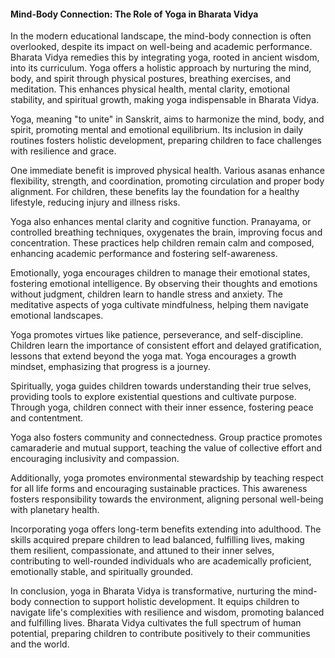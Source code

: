
#### Mind-Body Connection: The Role of Yoga in Bharata Vidya

In the modern educational landscape, the mind-body connection is often overlooked, despite its impact on well-being and academic performance. Bharata Vidya remedies this by integrating yoga, rooted in ancient wisdom, into its curriculum. Yoga offers a holistic approach by nurturing the mind, body, and spirit through physical postures, breathing exercises, and meditation. This enhances physical health, mental clarity, emotional stability, and spiritual growth, making yoga indispensable in Bharata Vidya.

Yoga, meaning "to unite" in Sanskrit, aims to harmonize the mind, body, and spirit, promoting mental and emotional equilibrium. Its inclusion in daily routines fosters holistic development, preparing children to face challenges with resilience and grace.

One immediate benefit is improved physical health. Various asanas enhance flexibility, strength, and coordination, promoting circulation and proper body alignment. For children, these benefits lay the foundation for a healthy lifestyle, reducing injury and illness risks.

Yoga also enhances mental clarity and cognitive function. Pranayama, or controlled breathing techniques, oxygenates the brain, improving focus and concentration. These practices help children remain calm and composed, enhancing academic performance and fostering self-awareness.

Emotionally, yoga encourages children to manage their emotional states, fostering emotional intelligence. By observing their thoughts and emotions without judgment, children learn to handle stress and anxiety. The meditative aspects of yoga cultivate mindfulness, helping them navigate emotional landscapes.

Yoga promotes virtues like patience, perseverance, and self-discipline. Children learn the importance of consistent effort and delayed gratification, lessons that extend beyond the yoga mat. Yoga encourages a growth mindset, emphasizing that progress is a journey.

Spiritually, yoga guides children towards understanding their true selves, providing tools to explore existential questions and cultivate purpose. Through yoga, children connect with their inner essence, fostering peace and contentment.

Yoga also fosters community and connectedness. Group practice promotes camaraderie and mutual support, teaching the value of collective effort and encouraging inclusivity and compassion.

Additionally, yoga promotes environmental stewardship by teaching respect for all life forms and encouraging sustainable practices. This awareness fosters responsibility towards the environment, aligning personal well-being with planetary health.

Incorporating yoga offers long-term benefits extending into adulthood. The skills acquired prepare children to lead balanced, fulfilling lives, making them resilient, compassionate, and attuned to their inner selves, contributing to well-rounded individuals who are academically proficient, emotionally stable, and spiritually grounded.

In conclusion, yoga in Bharata Vidya is transformative, nurturing the mind-body connection to support holistic development. It equips children to navigate life's complexities with resilience and wisdom, promoting balanced and fulfilling lives. Bharata Vidya cultivates the full spectrum of human potential, preparing children to contribute positively to their communities and the world.